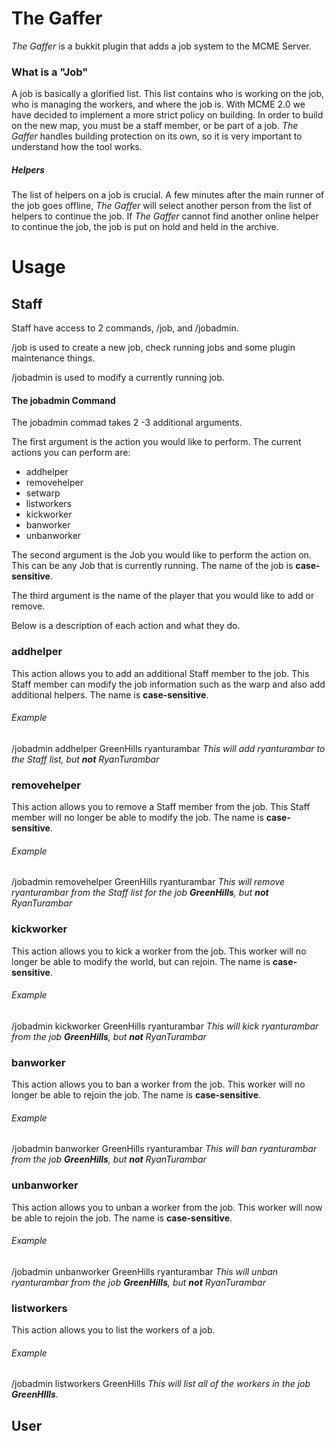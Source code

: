 # The Gaffer

*The Gaffer* is a bukkit plugin that adds a job system to the MCME Server.

### What is a "Job"
A job is basically a glorified list. This list contains who is working on the job, who is managing the workers, and where the job is. With MCME 2.0 we have decided to implement a more strict policy on building. In order to build on the new map, you must be a staff member, or be part of a job. *The Gaffer* handles building protection on its own, so it is very important to understand how the tool works.
##### Helpers
The list of helpers on a job is crucial. A few minutes after the main runner of the job goes offline, *The Gaffer* will select another person from the list of helpers to continue the job. If *The Gaffer* cannot find another online helper to continue the job, the job is put on hold and held in the archive.

# Usage
## Staff
Staff have access to 2 commands, /job, and /jobadmin.

/job is used to create a new job, check running jobs and some plugin maintenance things.

/jobadmin is used to modify a currently running job.

#### The jobadmin Command

The jobadmin commad takes 2 -3 additional arguments.

The first argument is the action you would like to perform. The current actions you can perform are:

* addhelper
* removehelper
* setwarp
* listworkers
* kickworker
* banworker
* unbanworker

The second argument is the Job you would like to perform the action on. This can be any Job that is currently running. The name of the job is __case-sensitive__.

The third argument is the name of the player that you would like to add or remove.

Below is a description of each action and what they do.

### addhelper
This action allows you to add an additional Staff member to the job. This Staff member can modify the job information such as the warp and also add additional helpers. The name is __case-sensitive__.

###### Example
/jobadmin addhelper GreenHills ryanturambar *This will add ryanturambar to the Staff list, but __not__ RyanTurambar*

### removehelper
This action allows you to remove a Staff member from the job. This Staff member will no longer be able to modify the job. The name is __case-sensitive__.

###### Example
/jobadmin removehelper GreenHills ryanturambar *This will remove ryanturambar from the Staff list for the job __GreenHills__, but __not__ RyanTurambar*

### kickworker
This action allows you to kick a worker from the job. This worker will no longer be able to modify the world, but can rejoin. The name is __case-sensitive__.

###### Example
/jobadmin kickworker GreenHills ryanturambar *This will kick ryanturambar from the job __GreenHills__, but __not__ RyanTurambar*

### banworker
This action allows you to ban a worker from the job. This worker will no longer be able to rejoin the job. The name is __case-sensitive__.

###### Example
/jobadmin banworker GreenHills ryanturambar *This will ban ryanturambar from the job __GreenHills__, but __not__ RyanTurambar*

### unbanworker
This action allows you to unban a worker from the job. This worker will now be able to rejoin the job. The name is __case-sensitive__.

###### Example
/jobadmin unbanworker GreenHills ryanturambar *This will unban ryanturambar from the job __GreenHills__, but __not__ RyanTurambar*

### listworkers
This action allows you to list the workers of a job.

###### Example
/jobadmin listworkers GreenHills *This will list all of the workers in the job __GreenHIlls__.*

## User
